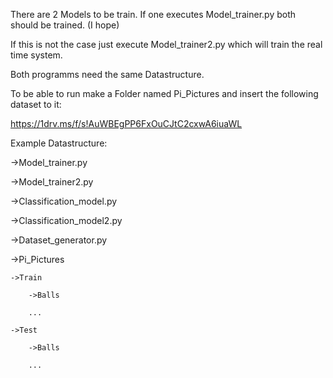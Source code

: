 There are 2 Models to be train. If one executes Model_trainer.py both should be trained. (I hope)

If this is not the case just execute Model_trainer2.py which will train the real time system.

Both programms need the same Datastructure.

To be able to run make a Folder named Pi_Pictures and 
insert the following dataset to it:

https://1drv.ms/f/s!AuWBEgPP6FxOuCJtC2cxwA6iuaWL


Example Datastructure:

->Model_trainer.py

->Model_trainer2.py

->Classification_model.py

->Classification_model2.py

->Dataset_generator.py

->Pi_Pictures

	->Train

		->Balls

		...

	->Test

		->Balls

		...
